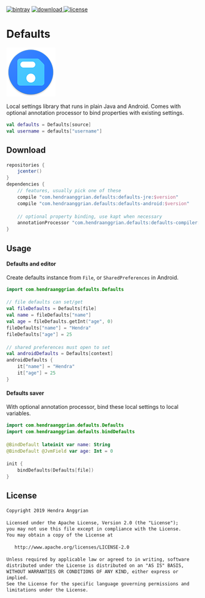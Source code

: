 [![bintray](https://img.shields.io/badge/bintray-defaults-brightgreen.svg)](https://bintray.com/hendraanggrian/defaults)
[![download](https://api.bintray.com/packages/hendraanggrian/defaults/defaults/images/download.svg) ](https://bintray.com/hendraanggrian/defaults/defaults/_latestVersion)
[![license](https://img.shields.io/badge/license-Apache--2.0-blue.svg)](http://www.apache.org/licenses/LICENSE-2.0)

Defaults
========
![icon](/art/defaults-small.png)

Local settings library that runs in plain Java and Android.
Comes with optional annotation processor to bind properties with existing settings.

```kotlin
val defaults = Defaults[source]
val username = defaults["username"]
```

Download
--------

```gradle
repositories {
    jcenter()
}
dependencies {
    // features, usually pick one of these
    compile "com.hendraanggrian.defaults:defaults-jre:$version"
    compile "com.hendraanggrian.defaults:defaults-android:$version"

    // optional property binding, use kapt when necessary
    annotationProcessor "com.hendraanggrian.defaults:defaults-compiler:$version"
}
```

Usage
-----

#### Defaults and editor

Create defaults instance from `File`, or `SharedPreferences` in Android.

```kotlin
import com.hendraanggrian.defaults.Defaults

// file defaults can set/get
val fileDefaults = Defaults[file]
val name = fileDefaults["name"]
val age = fileDefaults.getInt("age", 0)
fileDefaults["name"] = "Hendra"
fileDefaults["age"] = 25

// shared preferences must open to set
val androidDefaults = Defaults[context]
androidDefaults {
    it["name"] = "Hendra"
    it["age"] = 25
}
```

#### Defaults saver

With optional annotation processor, bind these local settings to local variables.

```kotlin
import com.hendraanggrian.defaults.Defaults
import com.hendraanggrian.defaults.bindDefaults

@BindDefault lateinit var name: String
@BindDefault @JvmField var age: Int = 0

init {
    bindDefaults(Defaults[file])
}
```

License
-------
    Copyright 2019 Hendra Anggrian

    Licensed under the Apache License, Version 2.0 (the "License");
    you may not use this file except in compliance with the License.
    You may obtain a copy of the License at

       http://www.apache.org/licenses/LICENSE-2.0

    Unless required by applicable law or agreed to in writing, software
    distributed under the License is distributed on an "AS IS" BASIS,
    WITHOUT WARRANTIES OR CONDITIONS OF ANY KIND, either express or implied.
    See the License for the specific language governing permissions and
    limitations under the License.
